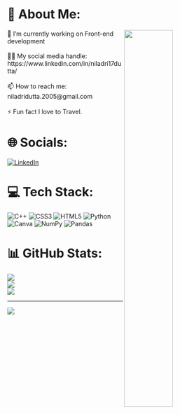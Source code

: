 # 💫 About Me:
<img src="https://imgur.com/Z9n1y5S.gif" height=47% width=47% align="right">
🔭 I’m currently working on Front-end development <br><br>
👨‍💻 My social media handle: https://www.linkedin.com/in/niladri17dutta/<br><br>
📫 How to reach me: niladridutta.2005@gmail.com<br><br>
⚡ Fun fact I love to Travel.

# 🌐 Socials:
[![LinkedIn](https://img.shields.io/badge/LinkedIn-%230077B5.svg?logo=linkedin&logoColor=white)](https://linkedin.com/in/https://www.linkedin.com/in/niladri17dutta/) 

# 💻 Tech Stack:
![C++](https://img.shields.io/badge/c++-%2300599C.svg?style=for-the-badge&logo=c%2B%2B&logoColor=white) ![CSS3](https://img.shields.io/badge/css3-%231572B6.svg?style=for-the-badge&logo=css3&logoColor=white) ![HTML5](https://img.shields.io/badge/html5-%23E34F26.svg?style=for-the-badge&logo=html5&logoColor=white) ![Python](https://img.shields.io/badge/python-3670A0?style=for-the-badge&logo=python&logoColor=ffdd54) ![Canva](https://img.shields.io/badge/Canva-%2300C4CC.svg?style=for-the-badge&logo=Canva&logoColor=white) ![NumPy](https://img.shields.io/badge/numpy-%23013243.svg?style=for-the-badge&logo=numpy&logoColor=white) ![Pandas](https://img.shields.io/badge/pandas-%23150458.svg?style=for-the-badge&logo=pandas&logoColor=white)
# 📊 GitHub Stats:
![](https://github-readme-stats.vercel.app/api?username=niladri17dutta&theme=shades-of-purple&hide_border=false&include_all_commits=false&count_private=false)<br/>
![](https://github-readme-streak-stats.herokuapp.com/?user=niladri17dutta&theme=shades-of-purple&hide_border=false)<br/>
![](https://github-readme-stats.vercel.app/api/top-langs/?username=niladri17dutta&theme=shades-of-purple&hide_border=false&include_all_commits=false&count_private=false&layout=compact)

---
[![](https://visitcount.itsvg.in/api?id=niladriraj17dutta&icon=0&color=0)](https://visitcount.itsvg.in)
